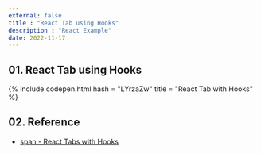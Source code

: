 ```yaml
---
external: false
title : "React Tab using Hooks"
description : "React Example"
date: 2022-11-17
---
```


## 01. React Tab using Hooks

{% include codepen.html hash = "LYrzaZw" title = "React Tab with Hooks" %}

## 02. Reference

- [span - React Tabs with Hooks](https://codepen.io/span/pen/MWaQYXV)